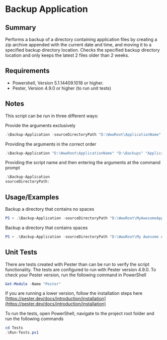 # Backup Application

## Summary

Performs a backup of a directory containing application files by creating a zip archive appended with the current date and time, and moving it to a specified backup directory location. Checks the specified backup directory location and only keeps the latest 2 files older than 2 weeks.

## Requirements

- Powershell, Version 5.1.14409.1018 or higher.
- Pester, Version 4.9.0 or higher (to run unit tests)

## Notes

This script can be run in three different ways:

Provide the arguments exclusively

```powershell
.\Backup-Application -sourceDirectoryPath "D:\WwwRoot\ApplicationName" -backupDirectoryPath "D:\Backups" -applicationName "ApplicationName"
```

Providing the arguments in the correct order

```powershell
.\Backup-Application "D:\WwwRoot\ApplicationName" "D:\Backups" "ApplicationName"
```

Providing the script name and then entering the arguments at the command prompt

```powershell
.\Backup-Application
sourceDirectoryPath:
```

## Usage/Examples

Backup a directory that contains no spaces

```powershell
PS > .\Backup-Application -sourceDirectoryPath "D:\WwwRoot\MyAwesomeApplication" -backupDirectoryPath "D:\Temp\Backups" -applicationName "MyAwesomeApplication"
```

Backup a directory that contains spaces

```powershell
PS > .\Backup-Application -sourceDirectoryPath "D:\WwwRoot\My Awesome Application" -backupDirectoryPath "D:\Temp\Backups" -applicationName "My Awesome Application"
```

## Unit Tests

There are tests created with Pester than can be run to verify the script functionality. The tests are configured to run with Pester version 4.9.0. To check your Pester version, run the following command in PowerShell

```powershell
Get-Module -Name "Pester"
```

If you are running a lower version, follow the installation steps here [https://pester.dev/docs/introduction/installation](https://pester.dev/docs/introduction/installation)

To run the tests, open PowerShell, navigate to the project root folder and run the following commands

```powershell
cd Tests
.\Run-Tests.ps1
```
